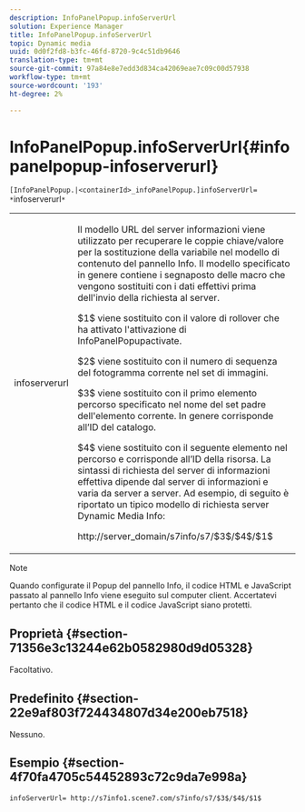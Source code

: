```yaml
---
description: InfoPanelPopup.infoServerUrl
solution: Experience Manager
title: InfoPanelPopup.infoServerUrl
topic: Dynamic media
uuid: 0d0f2fd8-b3fc-46fd-8720-9c4c51db9646
translation-type: tm+mt
source-git-commit: 97a84e8e7edd3d834ca42069eae7c09c00d57938
workflow-type: tm+mt
source-wordcount: '193'
ht-degree: 2%

---
```



# InfoPanelPopup.infoServerUrl{#infopanelpopup-infoserverurl}

`[InfoPanelPopup.|<containerId>_infoPanelPopup.]infoServerUrl= *`infoserverurl`*`

<table id="table_9A6258D9B0DA4A29AA8A6C9BBCFE3662"> 
 <tbody> 
  <tr> 
   <td> <p> <span class="codeph"><span class="varname"> infoserverurl</span></span> </p> </td> 
   <td> <p>Il modello URL del server informazioni viene utilizzato per recuperare le coppie chiave/valore per la sostituzione della variabile nel modello di contenuto del pannello Info. Il modello specificato in genere contiene i segnaposto delle macro che vengono sostituiti con i dati effettivi prima dell'invio della richiesta al server. </p> <p><span class="codeph"> $1$</span> viene sostituito con il valore di rollover che ha attivato l'attivazione di  <span class="codeph"> </span> InfoPanelPopupactivate. </p> <p><span class="codeph"> $2$</span> viene sostituito con il numero di sequenza del fotogramma corrente nel set di immagini. </p> <p><span class="codeph"> $3$</span> viene sostituito con il primo elemento percorso specificato nel nome del set padre dell'elemento corrente. In genere corrisponde all’ID del catalogo. </p> <p><span class="codeph"> $4$</span> viene sostituito con il seguente elemento nel percorso e corrisponde all’ID della risorsa. La sintassi di richiesta del server di informazioni effettiva dipende dal server di informazioni e varia da server a server. Ad esempio, di seguito è riportato un tipico modello di richiesta server Dynamic Media Info: </p> <p><span class="codeph"> http://server_domain/s7info/s7/$3$/$4$/$1$</span> </p> </td> 
  </tr> 
 </tbody> 
</table>

>[!NOTE]
>
>Quando configurate il Popup del pannello Info, il codice HTML e JavaScript passato al pannello Info viene eseguito sul computer client. Accertatevi pertanto che il codice HTML e il codice JavaScript siano protetti.

## Proprietà {#section-71356e3c13244e62b0582980d9d05328}

Facoltativo.

## Predefinito {#section-22e9af803f724434807d34e200eb7518}

Nessuno.

## Esempio {#section-4f70fa4705c54452893c72c9da7e998a}

`infoServerUrl= http://s7info1.scene7.com/s7info/s7/$3$/$4$/$1$`
